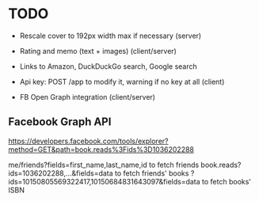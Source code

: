 TODO
====

- Rescale cover to 192px width max if necessary (server)
- Rating and memo (text + images) (client/server)
- Links to Amazon, DuckDuckGo search, Google search

- Api key: POST /app to modify it, warning if no key at all (client)
- FB Open Graph integration (client/server)

Facebook Graph API
------------------

https://developers.facebook.com/tools/explorer?method=GET&path=book.reads%3Fids%3D1036202288

me/friends?fields=first_name,last_name,id to fetch friends
book.reads?ids=1036202288,...&fields=data to fetch friends' books
?ids=10150805569322417,10150684831643097&fields=data to fetch books' ISBN